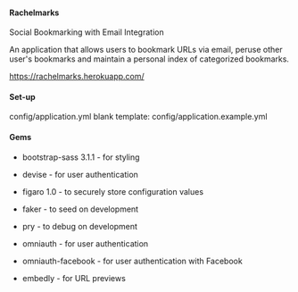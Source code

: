 #### Rachelmarks

Social Bookmarking with Email Integration

An application that allows users to bookmark URLs via email, peruse other user's bookmarks and maintain a personal index of categorized bookmarks.

https://rachelmarks.herokuapp.com/

#### Set-up
config/application.yml 
blank template: config/application.example.yml

#### Gems
* bootstrap-sass 3.1.1 - for styling

* devise - for user authentication

* figaro 1.0 - to securely store configuration values

* faker - to seed on development

* pry - to debug on development

* omniauth - for user authentication

* omniauth-facebook - for user authentication with Facebook

* embedly - for URL previews